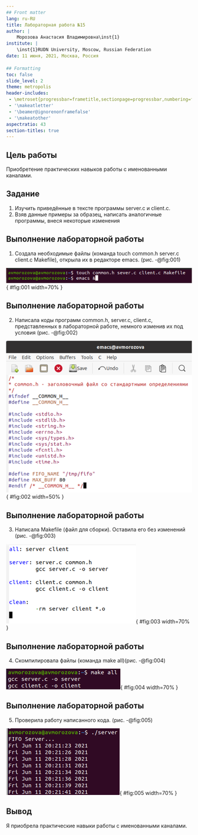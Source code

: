 ```yaml
---
## Front matter
lang: ru-RU
title: Лабораторная работа №15
author: |
	Морозова Анастасия Владимировна\inst{1}
institute: |
	\inst{1}RUDN University, Moscow, Russian Federation
date: 11 июня, 2021, Москва, Россия

## Formatting
toc: false
slide_level: 2
theme: metropolis
header-includes: 
 - \metroset{progressbar=frametitle,sectionpage=progressbar,numbering=fraction}
 - '\makeatletter'
 - '\beamer@ignorenonframefalse'
 - '\makeatother'
aspectratio: 43
section-titles: true
---
```


## Цель работы

 Приобретение практических навыков работы с именованными каналами.
 
## Задание

1. Изучить приведённые в тексте программы server.c и client.c. 
2. Взяв данные примеры за образец, написать аналогичные программы, внеся некоторые изменения

## Выполнение лабораторной работы

1. Создала необходимые файлы (команда touch common.h server.c client.c Makefile), открыла их в редакторе emacs. (рис. -@fig:001) 

![Создание необходимых файлов](image15/1.png){ #fig:001 width=70% }

## Выполнение лабораторной работы

2. Написала коды программ common.h, server.c, client.c, представленных в лабораторной работе, немного изменив их под условия (рис. -@fig:002) 

![common.h](image15/2.png){ #fig:002 width=50% }

## Выполнение лабораторной работы

3. Написала Makefile (файл для сборки). Оставила его без изменений (рис. -@fig:003)

![Makefile](image15/9.png){ #fig:003 width=70% }

## Выполнение лабораторной работы

4. Скомпилировала файлы (команда make all)(рис. -@fig:004)

![Компилияция файлов](image15/10.png){ #fig:004 width=70% }

## Выполнение лабораторной работы

5. Проверила работу написанного кода. (рис. -@fig:005)

![Проверка работы кода](image15/11.png){ #fig:005 width=70% }

## Вывод

 Я приобрела практические навыки работы с именованными каналами.
